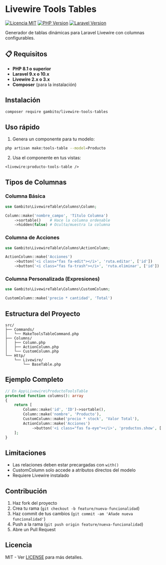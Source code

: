 # Livewire Tools Tables

[![Licencia MIT](https://img.shields.io/badge/license-MIT-blue.svg)](LICENSE.md)
[![PHP Version](https://img.shields.io/badge/php-8.1%2B-blue.svg)](https://php.net/)
[![Laravel Version](https://img.shields.io/badge/laravel-9%2B-orange.svg)](https://laravel.com)

Generador de tablas dinámicas para Laravel Livewire con columnas configurables.

## 📋 Requisitos

- **PHP 8.1 o superior**
- **Laravel 9.x o 10.x**
- **Livewire 2.x o 3.x**
- **Composer** (para la instalación)

## Instalación

```bash
composer require gambito/livewire-tools-tables
```

## Uso rápido

1. Genera un componente para tu modelo:
```bash
php artisan make:tools-table --model=Producto
```

2. Usa el componente en tus vistas:
```blade
<livewire:producto-tools-table />
```

## Tipos de Columnas

### Columna Básica
```php
use Gambito\LivewireTable\Columns\Column;

Column::make('nombre_campo', 'Título Columna')
    ->sortable()    # Hace la columna ordenable
    ->hidden(false) # Oculta/muestra la columna
```

### Columna de Acciones
```php
use Gambito\LivewireTable\Columns\ActionColumn;

ActionColumn::make('Acciones')
    ->button('<i class="fas fa-edit"></i>', 'ruta.editar', ['id'])
    ->button('<i class="fas fa-trash"></i>', 'ruta.eliminar', ['id'])
```

### Columna Personalizada (Expresiones)
```php
use Gambito\LivewireTable\Columns\CustomColumn;

CustomColumn::make('precio * cantidad', 'Total')
```

## Estructura del Proyecto

```
src/
├── Commands/
│   └── MakeToolsTableCommand.php
├── Columns/
│   ├── Column.php
│   ├── ActionColumn.php
│   └── CustomColumn.php
└── Http/
    └── Livewire/
        └── BaseTable.php
```

## Ejemplo Completo

```php
// En App\Livewire\ProductoToolsTable
protected function columns(): array
{
    return [
        Column::make('id', 'ID')->sortable(),
        Column::make('nombre', 'Producto'),
        CustomColumn::make('precio * stock', 'Valor Total'),
        ActionColumn::make('Acciones')
            ->button('<i class="fas fa-eye"></i>', 'productos.show', ['id'])
    ];
}
```

## Limitaciones

- Las relaciones deben estar precargadas con `with()`
- CustomColumn solo accede a atributos directos del modelo
- Requiere Livewire instalado

## Contribución

1. Haz fork del proyecto
2. Crea tu rama (`git checkout -b feature/nueva-funcionalidad`)
3. Haz commit de tus cambios (`git commit -am 'Añade nueva funcionalidad'`)
4. Push a la rama (`git push origin feature/nueva-funcionalidad`)
5. Abre un Pull Request

## Licencia

MIT - Ver [LICENSE](LICENSE) para más detalles.
```

